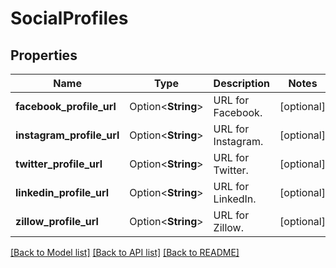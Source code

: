 # SocialProfiles

## Properties

Name | Type | Description | Notes
------------ | ------------- | ------------- | -------------
**facebook_profile_url** | Option<**String**> | URL for Facebook. | [optional]
**instagram_profile_url** | Option<**String**> | URL for Instagram. | [optional]
**twitter_profile_url** | Option<**String**> | URL for Twitter. | [optional]
**linkedin_profile_url** | Option<**String**> | URL for LinkedIn. | [optional]
**zillow_profile_url** | Option<**String**> | URL for Zillow. | [optional]

[[Back to Model list]](../README.md#documentation-for-models) [[Back to API list]](../README.md#documentation-for-api-endpoints) [[Back to README]](../README.md)


